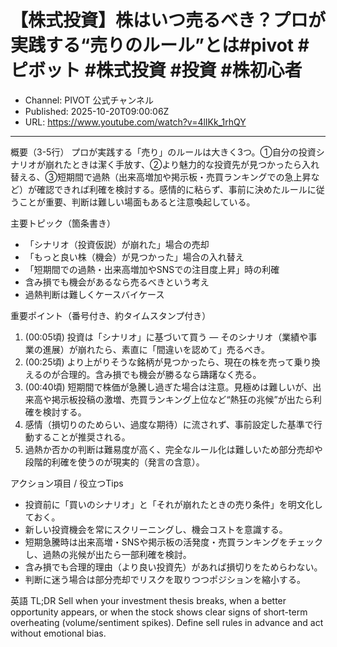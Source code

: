 # 【株式投資】株はいつ売るべき？プロが実践する“売りのルール”とは#pivot #ピボット #株式投資 #投資 #株初心者

- Channel: PIVOT 公式チャンネル
- Published: 2025-10-20T09:00:06Z
- URL: https://www.youtube.com/watch?v=4lIKk_1rhQY

---

概要（3-5行）
プロが実践する「売り」のルールは大きく3つ。①自分の投資シナリオが崩れたときは潔く手放す、②より魅力的な投資先が見つかったら入れ替える、③短期間で過熱（出来高増加や掲示板・売買ランキングでの急上昇など）が確認できれば利確を検討する。感情的に粘らず、事前に決めたルールに従うことが重要、判断は難しい場面もあると注意喚起している。

主要トピック（箇条書き）
- 「シナリオ（投資仮説）が崩れた」場合の売却
- 「もっと良い株（機会）が見つかった」場合の入れ替え
- 「短期間での過熱・出来高増加やSNSでの注目度上昇」時の利確
- 含み損でも機会があるなら売るべきという考え
- 過熱判断は難しくケースバイケース

重要ポイント（番号付き、約タイムスタンプ付き）
1. (00:05頃) 投資は「シナリオ」に基づいて買う — そのシナリオ（業績や事業の進展）が崩れたら、素直に「間違いを認めて」売るべき。  
2. (00:25頃) より上がりそうな銘柄が見つかったら、現在の株を売って乗り換えるのが合理的。含み損でも機会が勝るなら躊躇なく売る。  
3. (00:40頃) 短期間で株価が急騰し過ぎた場合は注意。見極めは難しいが、出来高や掲示板投稿の激増、売買ランキング上位など“熱狂の兆候”が出たら利確を検討する。  
4. 感情（損切りのためらい、過度な期待）に流されず、事前設定した基準で行動することが推奨される。  
5. 過熱か否かの判断は難易度が高く、完全なルール化は難しいため部分売却や段階的利確を使うのが現実的（発言の含意）。

アクション項目 / 役立つTips
- 投資前に「買いのシナリオ」と「それが崩れたときの売り条件」を明文化しておく。  
- 新しい投資機会を常にスクリーニングし、機会コストを意識する。  
- 短期急騰時は出来高増・SNSや掲示板の活発度・売買ランキングをチェックし、過熱の兆候が出たら一部利確を検討。  
- 含み損でも合理的理由（より良い投資先）があれば損切りをためらわない。  
- 判断に迷う場合は部分売却でリスクを取りつつポジションを縮小する。

英語 TL;DR
Sell when your investment thesis breaks, when a better opportunity appears, or when the stock shows clear signs of short-term overheating (volume/sentiment spikes). Define sell rules in advance and act without emotional bias.

